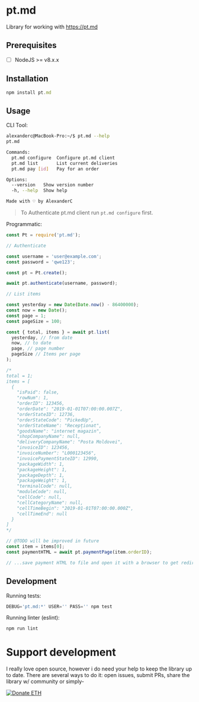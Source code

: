 # pt.md
Library for working with https://pt.md

## Prerequisites

- [ ] NodeJS >= v8.x.x

## Installation

```javascript
npm install pt.md
```

## Usage

CLI Tool:

```bash
alexanderc@MacBook-Pro:~/$ pt.md --help
pt.md

Commands:
  pt.md configure  Configure pt.md client
  pt.md list       List current deliveries
  pt.md pay [id]   Pay for an order

Options:
  --version   Show version number                                      [boolean]
  -h, --help  Show help                                                [boolean]

Made with ♡ by AlexanderC
```

> To Authenticate pt.md client run `pt.md configure` first.

Programmatic:

```javascript
const Pt = require('pt.md');

// Authenticate

const username = 'user@example.com';
const password = 'qwe123';

const pt = Pt.create();

await pt.authenticate(username, password);

// List items

const yesterday = new Date(Date.now() - 86400000);
const now = new Date();
const page = 1;
const pageSize = 100;

const { total, items } = await pt.list(
  yesterday, // from date
  now, // to date
  page, // page number
  pageSize // Items per page
);

/*
total = 1;
items = [
  {
    "isPaid": false,
    "rowNum": 1,
    "orderID": 123456,
    "orderDate": "2019-01-01T07:00:00.007Z",
    "orderStateID": 12736,
    "orderStateCode": "PickedUp",
    "orderStateName": "Recepționat",
    "goodsName": "internet magazin",
    "shopCompanyName": null,
    "deliveryCompanyName": "Posta Moldovei",
    "invoiceID": 123456,
    "invoiceNumber": "L000123456",
    "invoicePaymentStateID": 12990,
    "packageWidth": 1,
    "packageHeight": 1,
    "packageDepth": 1,
    "packageWeight": 1,
    "terminalCode": null,
    "moduleCode": null,
    "cellCode": null,
    "cellCategoryName": null,
    "cellTimeBegin": "2019-01-01T07:00:00.000Z",
    "cellTimeEnd": null
  }
]
*/

// @TODO will be improved in future
const item = items[0];
const paymentHTML = await pt.paymentPage(item.orderID);

// ...save payment HTML to file and open it with a browser to get redirected to payment itself
```

## Development

Running tests:

```javascript
DEBUG='pt.md:*' USER='' PASS='' npm test
```

Running linter (eslint):

```javascript
npm run lint
```

# Support development

I really love open source, however i do need your help to
keep the library up to date. There are several ways to do it:
open issues, submit PRs, share the library w/ community or simply-

<a href="https://etherdonation.com/d?to=0x4a1eade6b3780b50582344c162a547d04e4e8e4a" target="_blank" title="Donate ETH"><img src="https://etherdonation.com/i/btn/donate-btn.png" alt="Donate ETH"/></a>

